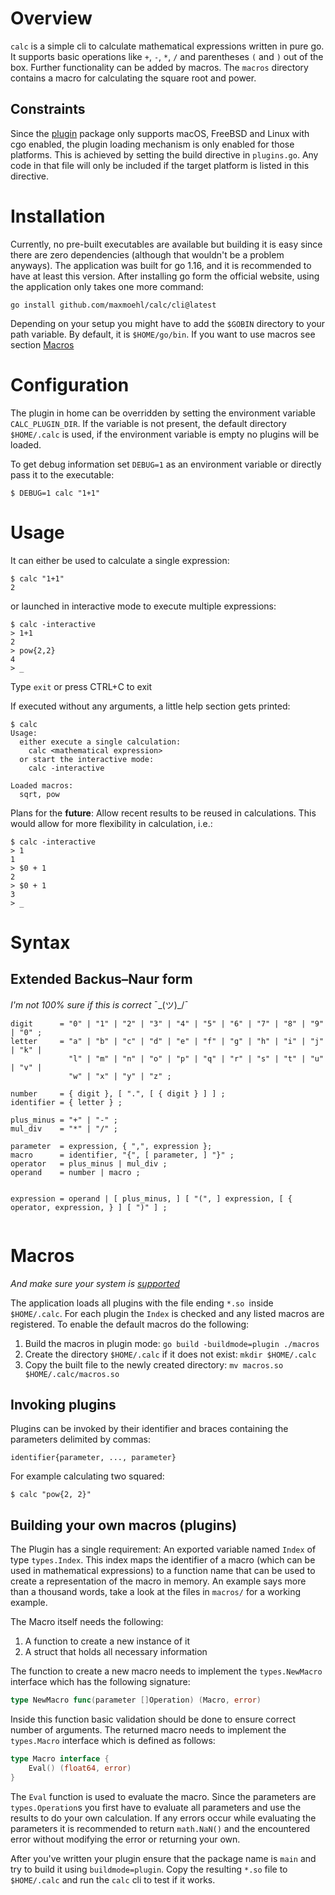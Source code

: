# Overview

`calc` is a simple cli to calculate mathematical expressions written in pure go. It supports
basic operations  like `+`, `-`, `*`, `/` and parentheses `(` and `)` out of the box.
Further functionality can be added by macros. The `macros` directory contains a macro for
calculating the square root and power.

## Constraints

Since the [plugin](https://pkg.go.dev/plugin) package only supports macOS, FreeBSD and Linux
with cgo enabled, the plugin loading mechanism is only enabled for those platforms. This is
achieved by setting the build directive in `plugins.go`. Any code in that file will only be
included if the target platform is listed in this directive.

# Installation

Currently, no pre-built executables are available but building it is easy since there are zero
dependencies (although that wouldn't be a problem anyways). The application was built for go
1.16, and it is recommended to have at least this version. After installing go form the
official website, using the application only takes one more command:

```
go install github.com/maxmoehl/calc/cli@latest
```

Depending on your setup you might have to add the `$GOBIN` directory to your path variable.
By default, it is `$HOME/go/bin`. If you want to use macros see section [Macros](#macros)

# Configuration

The plugin in home can be overridden by setting the environment variable `CALC_PLUGIN_DIR`.
If the variable is not present, the default directory `$HOME/.calc` is used, if the
environment variable is empty no plugins will be loaded.

To get debug information set `DEBUG=1` as an environment variable or directly pass it to
the executable:
```
$ DEBUG=1 calc "1+1"
```

# Usage

It can either be used to calculate a single expression:
```
$ calc "1+1"
2
```
or launched in interactive mode to execute multiple expressions:
```
$ calc -interactive
> 1+1
2
> pow{2,2}
4
> _
```
Type `exit` or press CTRL+C to exit

If executed without any arguments, a little help section gets printed:
```
$ calc
Usage:
  either execute a single calculation:
    calc <mathematical expression>
  or start the interactive mode:
    calc -interactive

Loaded macros:
  sqrt, pow
```

Plans for the **future**: Allow recent results to be reused in calculations. This would allow
for more flexibility in calculation, i.e.:
```
$ calc -interactive
> 1
1
> $0 + 1
2
> $0 + 1
3
> _
```

# Syntax

## Extended Backus–Naur form

_I'm not 100% sure if this is correct_ ¯\_(ツ)_/¯

```
digit      = "0" | "1" | "2" | "3" | "4" | "5" | "6" | "7" | "8" | "9" | "0" ;
letter     = "a" | "b" | "c" | "d" | "e" | "f" | "g" | "h" | "i" | "j" | "k" |
             "l" | "m" | "n" | "o" | "p" | "q" | "r" | "s" | "t" | "u" | "v" |
             "w" | "x" | "y" | "z" ;

number     = { digit }, [ ".", [ { digit } ] ] ;
identifier = { letter } ;

plus_minus = "+" | "-" ;
mul_div    = "*" | "/" ;

parameter  = expression, { ",", expression };
macro      = identifier, "{", [ parameter, ] "}" ;
operator   = plus_minus | mul_div ;
operand    = number | macro ;


expression = operand | [ plus_minus, ] [ "(", ] expression, [ { operator, expression, } ] [ ")" ] ;
             
```

# Macros

_And make sure your system is [supported](#constraints)_

The application loads all plugins with the file ending `*.so `inside `$HOME/.calc`. For each
plugin the `Index` is checked and any listed macros are registered.
To enable the default macros do the following:
1. Build the macros in plugin mode: `go build -buildmode=plugin ./macros`
2. Create the directory `$HOME/.calc` if it does not exist: `mkdir $HOME/.calc`
3. Copy the built file to the newly created directory: `mv macros.so $HOME/.calc/macros.so`

## Invoking plugins

Plugins can be invoked by their identifier and braces containing the parameters delimited by
commas:
```
identifier{parameter, ..., parameter}
```

For example calculating two squared:
```
$ calc "pow{2, 2}"
```

## Building your own macros (plugins)

The Plugin has a single requirement: An exported variable named `Index` of type `types.Index`.
This index maps the identifier of a macro (which can be used in mathematical expressions)
to a function name that can be used to create a representation of the macro in memory.
An example says more than a thousand words, take a look at the files in `macros/` for
a working example.

The Macro itself needs the following:
1. A function to create a new instance of it
2. A struct that holds all necessary information

The function to create a new macro needs to implement the `types.NewMacro` interface which
has the following signature:

```go
type NewMacro func(parameter []Operation) (Macro, error)
```

Inside this function basic validation should be done to ensure correct number of arguments.
The returned macro needs to implement the `types.Macro` interface which is defined as follows:

```go
type Macro interface {
	Eval() (float64, error)
}
```

The `Eval` function is used to evaluate the macro. Since the parameters are `types.Operation`s
you first have to evaluate all parameters and use the results to do your own calculation. If
any errors occur while evaluating the parameters it is recommended to return `math.NaN()` and
the encountered error without modifying the error or returning your own.

After you've written your plugin ensure that the package name is `main` and try to build it
using `buildmode=plugin`. Copy the resulting `*.so` file to `$HOME/.calc` and run the `calc`
cli to test if it works.
